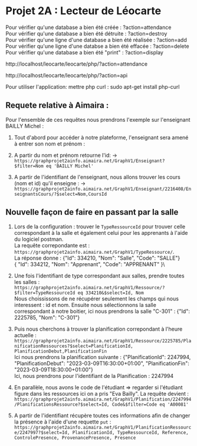 # Projet 2A : Lecteur de Léocarte

Pour vérifier qu'une database a bien été créée : ?action=attendance  
Pour vérifier qu'une database a bien été détruite : ?action=destroy  
Pour vérifier qu'une ligne d'une database a bien été réalisée : ?action=add  
Pour vérifier qu'une ligne d'une databse a bien été effacée : ?action=delete  
Pour vérifier qu'une database a bien été "print" : ?action=display  

http://localhost/leocarte/leocarte/php/?action=attendance

http://localhost/leocarte/leocarte/php/?action=api


Pour utiliser l'application: mettre php curl : sudo apt-get install php-curl

## Requete relative à Aimaira :
Pour l'ensemble de ces requêtes nous prendrons l'exemple sur l'enseignant BAILLY Michel :

1. Tout d'abord pour accéder à notre plateforme, l'enseignant sera amené à entrer son nom et prénom :

2. A partir du nom et prénom retourne l'id:
    -> ``` https://graphprojet2ainfo.aimaira.net/GraphV1/Enseignant?$filter=Nom eq 'BAILLY Michel' ```

3. A partir de l'identifiant de l'enseignant, nous allons trouver les cours (nom et id) qu'il enseigne :
    -> ``` https://graphprojet2ainfo.aimaira.net/GraphV1/Enseignant/2216408/EnseignantsCours/?$select=Nom,CoursId ```


## Nouvelle façon de faire en passant par la salle
1. Lors de la configuration : trouver le `TypeRessourceId` pour trouver celle correspondant à la salle et également celui pour les apprenants à l'aide du logiciel postman.\
La requête correpondante est : `https://graphprojet2ainfo.aimaira.net/GraphV1/TypeRessource/`. \
La réponse donne : {"Id": 334210,
            "Nom": "Salle",
            "Code": "SALLE"}\
            {
            "Id": 334212,
            "Nom": "Apprenant",
            "Code": "APPRENANT"
        }\

2. Une fois l'identifiant de type correspondant aux salles, prendre toutes les salles : `https://graphprojet2ainfo.aimaira.net/GraphV1/Ressource/?$filter=TypeRessourceId eq 334210&$select=Id, Nom`\
Nous choississons de ne récupérer seulement les champs qui nous interessent : id et nom.
Ensuite nous sélectionnons la salle correspondant à notre boitier, ici nous prendrons la salle "C-301" : {"Id": 2225785, "Nom": "C-301"}

3. Puis nous cherchons à trouver la planification correpondant à l'heure actuelle : `https://graphprojet2ainfo.aimaira.net/GraphV1/Ressource/2225785/PlanificationRessources?$select=PlanificationId, PlanificationDebut,PlanificationFin`\
Ici nous prendrons la planification suivante : {"PlanificationId": 2247994,
            "PlanificationDebut": "2023-03-09T16:30:00+01:00",
            "PlanificationFin": "2023-03-09T18:30:00+01:00"}\
Ici, nous prendrons pour l'identifiant de la Planification : 2247994

4. En parallèle, nous avons le code de l'étudiant => regarder si l'étudiant figure dans les ressources ici on a pris "Eva Bailly". La requête devient : `https://graphprojet2ainfo.aimaira.net/GraphV1/Planification/2247994/PlanificationsRessource?$select=Id, Code&$filter=Code eq 'A00081'`

5. A partir de l'identifiant récupère toutes ces informations afin de changer la présence à l'aide d'une requette `put` :
`https://graphprojet2ainfo.aimaira.net/GraphV1/PlanificationRessource/2247997?$select=Id, PlanificationId, TypeRessourceId, Reference, ControlePresence, ProvenancePresence, Presence`
